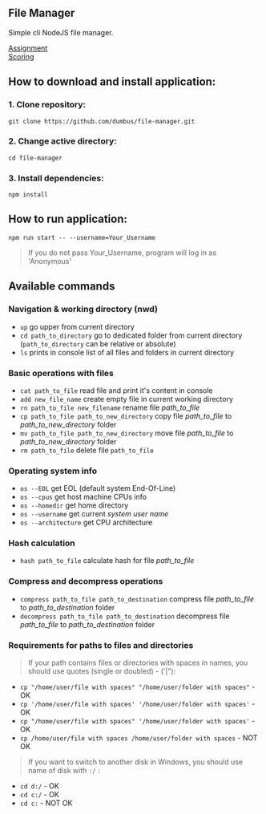 ## File Manager

Simple cli NodeJS file manager.

[Assignment](https://github.com/AlreadyBored/nodejs-assignments/blob/main/assignments/file-manager/assignment.md)  
[Scoring](https://github.com/AlreadyBored/nodejs-assignments/blob/main/assignments/file-manager/score.md)

## How to download and install application:

### 1. Clone repository:
```
git clone https://github.com/dumbus/file-manager.git
```
### 2. Change active directory:
```
cd file-manager
```
### 3. Install dependencies:
```
npm install
```

## How to run application:
`npm run start -- --username=Your_Username`

> If you do not pass Your_Username, program will log in as 'Anonymous' 

## Available commands

### Navigation & working directory (nwd)
- `up` go upper from current directory
- `cd path_to_directory` go to dedicated folder from current directory (`path_to_directory` can be relative or absolute)
- `ls` prints in console list of all files and folders in current directory

### Basic operations with files
- `cat path_to_file` read file and print it's content in console
- `add new_file_name` create empty file in current working directory
- `rn path_to_file new_filename` rename file *path_to_file*
- `cp path_to_file path_to_new_directory` copy file *path_to_file* to *path_to_new_directory* folder
- `mv path_to_file path_to_new_directory` move file *path_to_file* to *path_to_new_directory* folder
- `rm path_to_file` delete file `path_to_file`

### Operating system info
- `os --EOL` get EOL (default system End-Of-Line)
- `os --cpus` get host machine CPUs info
- `os --homedir` get home directory
- `os --username` get current *system user name*
- `os --architecture` get CPU architecture

### Hash calculation
- `hash path_to_file` calculate hash for file *path_to_file*

### Compress and decompress operations
- `compress path_to_file path_to_destination` compress file *path_to_file* to *path_to_destination* folder
- `decompress path_to_file path_to_destination` decompress file *path_to_file* to *path_to_destination* folder

### Requirements for paths to files and directories
> If your path contains files or directories with spaces in names, you should use quotes (single or doubled) - ('|"):

- `cp "/home/user/file with spaces" "/home/user/folder with spaces"` - OK
- `cp '/home/user/file with spaces' '/home/user/folder with spaces'` - OK
- `cp "/home/user/file with spaces" '/home/user/folder with spaces'` - OK
- `cp /home/user/file with spaces /home/user/folder with spaces` - NOT OK

> If you want to switch to another disk in Windows, you should use name of disk with `:/` :

- `cd d:/` - OK
- `cd c:/` - OK
- `cd c:` - NOT OK
